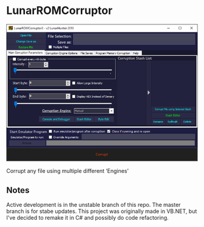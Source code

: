 # LunarROMCorruptor
![MainWindow](https://raw.githubusercontent.com/lloyd99901/LunarROMCorruptor/master/static/images/preview.png)

Corrupt any file using multiple different ‘Engines’

## Notes
Active development is in the unstable branch of this repo. The master branch is for stabe updates.
This project was originally made in VB.NET, but I've decided to remake it in C# and possibly do code refactoring.

